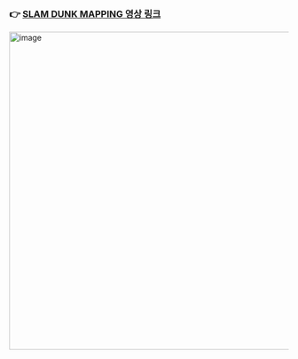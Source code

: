 
### 👉️ [SLAM DUNK MAPPING 영상 링크](https://drive.google.com/file/d/1jR8eSXOREALRXi1LsR7nzejL4WmQpVFh/view?usp=drive_link)


<img width="1116" height="574" alt="image" src="https://github.com/user-attachments/assets/ab30cf8a-c0ad-4d8e-bba7-d5dfb1bbd916" />

